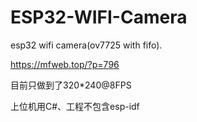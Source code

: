 # ESP32-WIFI-Camera
esp32 wifi camera(ov7725 with fifo).

https://mfweb.top/?p=796

目前只做到了320*240@8FPS

上位机用C#、工程不包含esp-idf